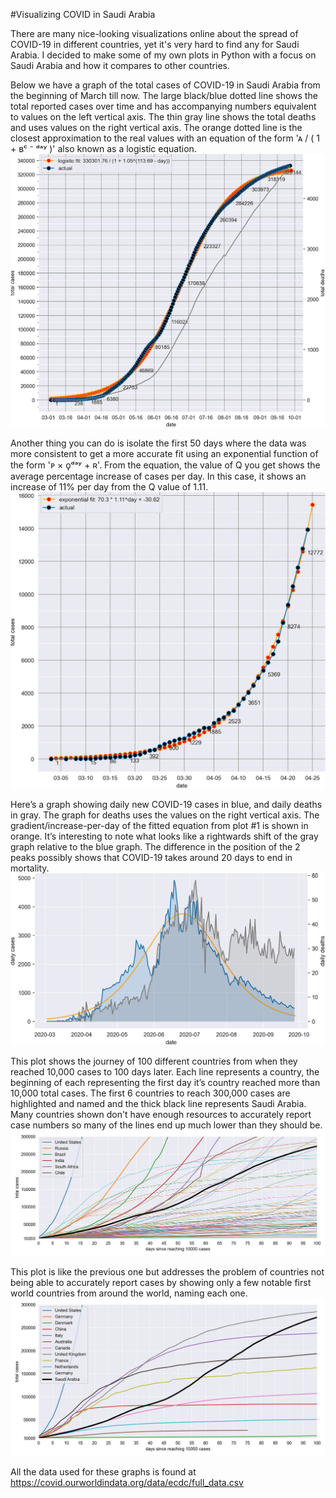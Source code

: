 #Visualizing COVID in Saudi Arabia

There are many nice-looking visualizations online about the spread of COVID-19 in different countries, yet it's very hard to find any for Saudi Arabia. I decided to make some of my own plots in Python with a focus on Saudi Arabia and how it compares to other countries.



Below we have a graph of the total cases of COVID-19 in Saudi Arabia from the beginning of March till now.
The large black/blue dotted line shows the total reported cases over time and has accompanying numbers equivalent to values on the left vertical axis. 
The thin gray line shows the total deaths and uses values on the right vertical axis.
The orange dotted line is the closest approximation to the real values with an equation of the form 'ᴀ / ( 1 + ʙᶜ ⁻ ᵈᵃʸ )' also known as a logistic equation.
![cases1](Images/cases1.png)


Another thing you can do is isolate the first 50 days where the data was more consistent to get a more accurate fit using an exponential function of the form 'ᴘ × ǫᵈᵃʸ + ʀ'.
From the equation, the value of Q you get shows the average percentage increase of cases per day. In this case, it shows an increase of 11% per day from the Q value of 1.11.
![cases2](Images/cases2.png)


Here’s a graph showing daily new COVID-19 cases in blue, and daily deaths in gray.
The graph for deaths uses the values on the right vertical axis.
The gradient/increase-per-day of the fitted equation from plot #1 is shown in orange.
It’s interesting to note what looks like a rightwards shift of the gray graph relative to the blue graph. The difference in the position of the 2 peaks possibly shows that COVID-19 takes around 20 days to end in mortality.
![cases3](Images/cases3.png)


This plot shows the journey of 100 different countries from when they reached 10,000 cases to 100 days later.
Each line represents a country, the beginning of each representing the first day it’s country reached more than 10,000 total cases.
The first 6 countries to reach 300,000 cases are highlighted and named and the thick black line represents Saudi Arabia.
Many countries shown don't have enough resources to accurately report case numbers so many of the lines end up much lower than they should be.
![cases4](Images/cases4.png)


This plot is like the previous one but addresses the problem of countries not being able to accurately report cases by showing only a few notable first world countries from around the world, naming each one.
![cases5](Images/cases5.png)


All the data used for these graphs is found at https://covid.ourworldindata.org/data/ecdc/full_data.csv
